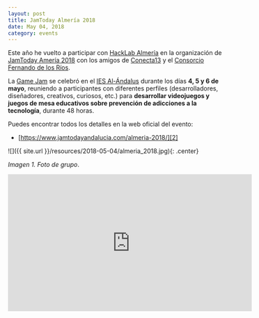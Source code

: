 ```yaml
---
layout: post
title: JamToday Almería 2018
date: May 04, 2018
category: events
---
```


Este año he vuelto a participar con [HackLab Almería][1] en la organización de [JamToday Amería 2018][2] con los amigos de [Conecta13][3] y el [Consorcio Fernando de los Ríos][4]. 

La [Game Jam][2] se celebró en el [IES Al-Ándalus][5] durante los días **4, 5 y 6 de mayo**, reuniendo a participantes con diferentes perfiles (desarrolladores, diseñadores, creativos, curiosos, etc.) para **desarrollar videojuegos y juegos de mesa educativos sobre prevención de adicciones a la tecnología**, durante 48 horas.

Puedes encontrar todos los detalles en la web oficial del evento:

* [https://www.jamtodayandalucia.com/almeria-2018/][2]

![]({{ site.url }}/resources/2018-05-04/almeria_2018.jpg){: .center}

*Imagen 1. Foto de grupo*.

<iframe width="560" height="315" src="https://www.youtube.com/embed/q1rvLmD-p7o" frameborder="0" gesture="media" allow="encrypted-media" allowfullscreen></iframe>

[1]: http://hacklabalmeria.net
[2]: https://www.jamtodayandalucia.com/almeria-2018/
[3]: http://conecta13.com
[4]: http://www.consorciofernandodelosrios.es
[5]: https://www.iesalandalus.org